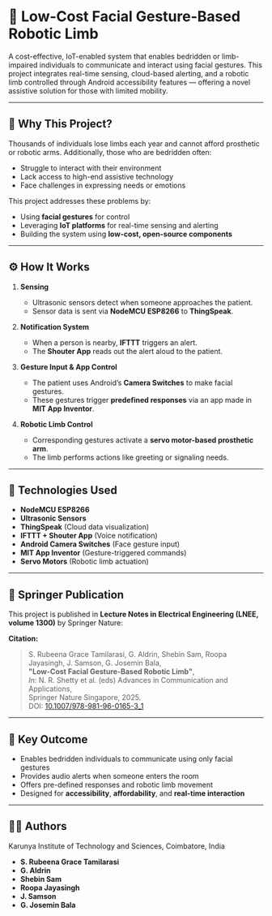 # 🤖 Low-Cost Facial Gesture-Based Robotic Limb

A cost-effective, IoT-enabled system that enables bedridden or limb-impaired individuals to communicate and interact using facial gestures. This project integrates real-time sensing, cloud-based alerting, and a robotic limb controlled through Android accessibility features — offering a novel assistive solution for those with limited mobility.

---

## 🧠 Why This Project?

Thousands of individuals lose limbs each year and cannot afford prosthetic or robotic arms. Additionally, those who are bedridden often:
- Struggle to interact with their environment
- Lack access to high-end assistive technology
- Face challenges in expressing needs or emotions

This project addresses these problems by:
- Using **facial gestures** for control
- Leveraging **IoT platforms** for real-time sensing and alerting
- Building the system using **low-cost, open-source components**

---

## ⚙️ How It Works

1. **Sensing**  
   - Ultrasonic sensors detect when someone approaches the patient.
   - Sensor data is sent via **NodeMCU ESP8266** to **ThingSpeak**.

2. **Notification System**  
   - When a person is nearby, **IFTTT** triggers an alert.
   - The **Shouter App** reads out the alert aloud to the patient.

3. **Gesture Input & App Control**  
   - The patient uses Android’s **Camera Switches** to make facial gestures.
   - These gestures trigger **predefined responses** via an app made in **MIT App Inventor**.

4. **Robotic Limb Control**  
   - Corresponding gestures activate a **servo motor-based prosthetic arm**.
   - The limb performs actions like greeting or signaling needs.

---

## 🔧 Technologies Used

- **NodeMCU ESP8266**  
- **Ultrasonic Sensors**  
- **ThingSpeak** (Cloud data visualization)  
- **IFTTT + Shouter App** (Voice notification)  
- **Android Camera Switches** (Face gesture input)  
- **MIT App Inventor** (Gesture-triggered commands)  
- **Servo Motors** (Robotic limb actuation)

---

## 📝 Springer Publication

This project is published in **Lecture Notes in Electrical Engineering (LNEE, volume 1300)** by Springer Nature:

**Citation:**

> S. Rubeena Grace Tamilarasi, G. Aldrin, Shebin Sam, Roopa Jayasingh, J. Samson, G. Josemin Bala,  
> **"Low-Cost Facial Gesture-Based Robotic Limb"**,  
> *In:* N. R. Shetty et al. (eds) Advances in Communication and Applications,  
> Springer Nature Singapore, 2025.  
> DOI: [10.1007/978-981-96-0165-3_1](https://doi.org/10.1007/978-981-96-0165-3_1)

---

## 📌 Key Outcome

- Enables bedridden individuals to communicate using only facial gestures
- Provides audio alerts when someone enters the room
- Offers pre-defined responses and robotic limb movement
- Designed for **accessibility**, **affordability**, and **real-time interaction**

---

## 👨‍🔬 Authors
Karunya Institute of Technology and Sciences, Coimbatore, India

- **S. Rubeena Grace Tamilarasi**  
- **G. Aldrin**  
- **Shebin Sam**  
- **Roopa Jayasingh**  
- **J. Samson**  
- **G. Josemin Bala**  

